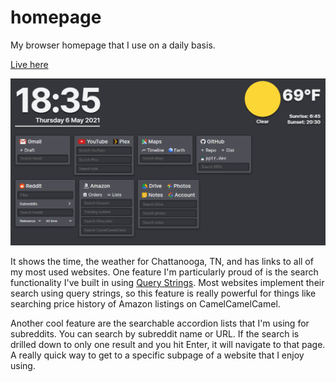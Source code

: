 # homepage
My browser homepage that I use on a daily basis.

[Live here](https://skgough.github.io/homepage/)

![Screenshot](https://raw.githubusercontent.com/skgough/homepage/main/screenshot.png)

It shows the time, the weather for Chattanooga, TN, and has links to all of my most used websites. 
One feature I'm particularly proud of is the search functionality I've built in using [Query Strings](https://en.m.wikipedia.org/wiki/Query_string#Structure). 
Most websites implement their search using query strings, so this feature is really powerful for things like searching price history of Amazon listings on CamelCamelCamel.

Another cool feature are the searchable accordion lists that I'm using for subreddits. You can search by subreddit name or URL. If the search is drilled down to only one result and you hit Enter, it will navigate to that page. A really quick way to get to a specific subpage of a website that I enjoy using.
